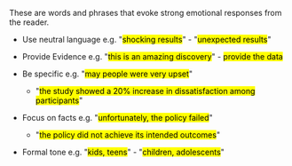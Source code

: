 

These are words and phrases that evoke strong emotional responses from the reader.

- Use neutral language
e.g. "<mark class="hltr-r">shocking results</mark>" - "<mark class="hltr-g">unexpected results</mark>"

- Provide Evidence
e.g. "<mark class="hltr-r">this is an amazing discovery</mark>" - <mark class="hltr-g">provide the data</mark>

- Be specific
e.g. "<mark class="hltr-r">may people were very upset</mark>"
	- "<mark class="hltr-g">the study showed a 20% increase in dissatisfaction among participants</mark>"

- Focus on facts
e.g. "<mark class="hltr-r">unfortunately, the policy failed</mark>"
	- "<mark class="hltr-g">the policy did not achieve its intended outcomes</mark>"

- Formal tone
e.g. "<mark class="hltr-r">kids, teens</mark>" - "<mark class="hltr-g">children, adolescents</mark>"
